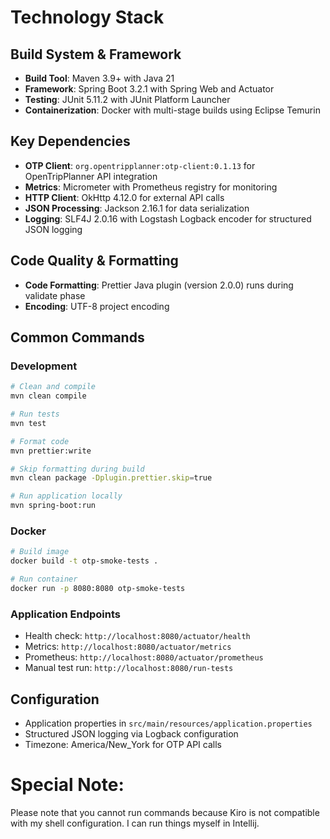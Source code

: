 # Technology Stack

## Build System & Framework
- **Build Tool**: Maven 3.9+ with Java 21
- **Framework**: Spring Boot 3.2.1 with Spring Web and Actuator
- **Testing**: JUnit 5.11.2 with JUnit Platform Launcher
- **Containerization**: Docker with multi-stage builds using Eclipse Temurin

## Key Dependencies
- **OTP Client**: `org.opentripplanner:otp-client:0.1.13` for OpenTripPlanner API integration
- **Metrics**: Micrometer with Prometheus registry for monitoring
- **HTTP Client**: OkHttp 4.12.0 for external API calls
- **JSON Processing**: Jackson 2.16.1 for data serialization
- **Logging**: SLF4J 2.0.16 with Logstash Logback encoder for structured JSON logging

## Code Quality & Formatting
- **Code Formatting**: Prettier Java plugin (version 2.0.0) runs during validate phase
- **Encoding**: UTF-8 project encoding

## Common Commands

### Development
```bash
# Clean and compile
mvn clean compile

# Run tests
mvn test

# Format code
mvn prettier:write

# Skip formatting during build
mvn clean package -Dplugin.prettier.skip=true

# Run application locally
mvn spring-boot:run
```

### Docker
```bash
# Build image
docker build -t otp-smoke-tests .

# Run container
docker run -p 8080:8080 otp-smoke-tests
```

### Application Endpoints
- Health check: `http://localhost:8080/actuator/health`
- Metrics: `http://localhost:8080/actuator/metrics`
- Prometheus: `http://localhost:8080/actuator/prometheus`
- Manual test run: `http://localhost:8080/run-tests`

## Configuration
- Application properties in `src/main/resources/application.properties`
- Structured JSON logging via Logback configuration
- Timezone: America/New_York for OTP API calls


# Special Note:
Please note that you cannot run commands because Kiro is not compatible with my shell configuration. I can run things myself in Intellij.